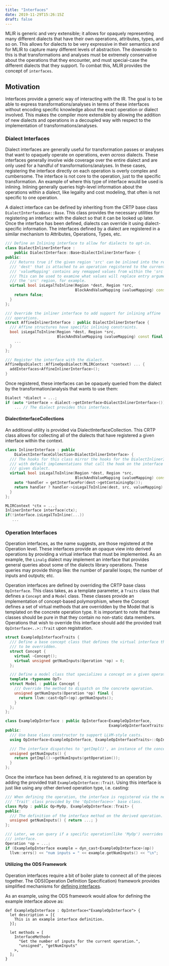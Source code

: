 ```yaml
---
title: "Interfaces"
date: 2019-11-29T15:26:15Z
draft: false
---
```


MLIR is generic and very extensible; it allows for opaquely representing many
different dialects that have their own operations, attributes, types, and so on.
This allows for dialects to be very expressive in their semantics and for MLIR
to capture many different levels of abstraction. The downside to this is that
transformations and analyses must be extremely conservative about the operations
that they encounter, and must special-case the different dialects that they
support. To combat this, MLIR provides the concept of `interfaces`.

## Motivation

Interfaces provide a generic way of interacting with the IR. The goal is to be
able to express transformations/analyses in terms of these interfaces without
encoding specific knowledge about the exact operation or dialect involved. This
makes the compiler more extensible by allowing the addition of new dialects and
operations in a decoupled way with respect to the implementation of
transformations/analyses.

### Dialect Interfaces

Dialect interfaces are generally useful for transformation passes or analyses
that want to opaquely operate on operations, even *across* dialects. These
interfaces generally involve wide coverage over the entire dialect and are only
used for a handful of transformations/analyses. In these cases, registering the
interface directly on each operation is overly complex and cumbersome. The
interface is not core to the operation, just to the specific transformation. An
example of where this type of interface would be used is inlining. Inlining
generally queries high-level information about the operations within a dialect,
like legality and cost modeling, that often is not specific to one operation.

A dialect interface can be defined by inheriting from the CRTP base class
`DialectInterfaceBase::Base`. This class provides the necessary utilities for
registering an interface with the dialect so that it can be looked up later.
Once the interface has been defined, dialects can override it using
dialect-specific information. The interfaces defined by a dialect are registered
in a similar mechanism to Attributes, Operations, Types, etc.

```c++
/// Define an Inlining interface to allow for dialects to opt-in.
class DialectInlinerInterface :
    public DialectInterface::Base<DialectInlinerInterface> {
public:
  /// Returns true if the given region 'src' can be inlined into the region
  /// 'dest' that is attached to an operation registered to the current dialect.
  /// 'valueMapping' contains any remapped values from within the 'src' region.
  /// This can be used to examine what values will replace entry arguments into
  /// the 'src' region, for example.
  virtual bool isLegalToInline(Region *dest, Region *src,
                               BlockAndValueMapping &valueMapping) const {
    return false;
  }
};

/// Override the inliner interface to add support for inlining affine
/// operations.
struct AffineInlinerInterface : public DialectInlinerInterface {
  /// Affine structures have specific inlining constraints.
  bool isLegalToInline(Region *dest, Region *src,
                       BlockAndValueMapping &valueMapping) const final {
    ...
  }
};

/// Register the interface with the dialect.
AffineOpsDialect::AffineOpsDialect(MLIRContext *context) ... {
  addInterfaces<AffineInlinerInterface>();
}
```

Once registered, these interfaces can be opaquely queried from the dialect by
the transformation/analysis that wants to use them:

```c++
Dialect *dialect = ...;
if (auto *interface = dialect->getInterface<DialectInlinerInterface>())
    ... // The dialect provides this interface.
```

#### DialectInterfaceCollections

An additional utility is provided via DialectInterfaceCollection. This CRTP
class allows for collecting all of the dialects that have registered a given
interface within the context.

```c++
class InlinerInterface : public
    DialectInterfaceCollection<DialectInlinerInterface> {
  /// The hooks for this class mirror the hooks for the DialectInlinerInterface,
  /// with default implementations that call the hook on the interface for a
  /// given dialect.
  virtual bool isLegalToInline(Region *dest, Region *src,
                               BlockAndValueMapping &valueMapping) const {
    auto *handler = getInterfaceFor(dest->getContainingOp());
    return handler ? handler->isLegalToInline(dest, src, valueMapping) : false;
  }
};

MLIRContext *ctx = ...;
InlinerInterface interface(ctx);
if(!interface.isLegalToInline(...))
   ...
```

### Operation Interfaces

Operation interfaces, as the name suggests, are those registered at the
Operation level. These interfaces provide an opaque view into derived operations
by providing a virtual interface that must be implemented. As an example, the
`Linalg` dialect may implement an interface that provides general queries about
some of the dialects library operations. These queries may provide things like:
the number of parallel loops; the number of inputs and outputs; etc.

Operation interfaces are defined by overriding the CRTP base class
`OpInterface`. This class takes, as a template parameter, a `Traits` class that
defines a `Concept` and a `Model` class. These classes provide an implementation
of concept-based polymorphism, where the Concept defines a set of virtual
methods that are overridden by the Model that is templated on the concrete
operation type. It is important to note that these classes should be pure in
that they contain no non-static data members. Operations that wish to override
this interface should add the provided trait `OpInterface<..>::Trait` upon
registration.

```c++
struct ExampleOpInterfaceTraits {
  /// Define a base concept class that defines the virtual interface that needs
  /// to be overridden.
  struct Concept {
    virtual ~Concept();
    virtual unsigned getNumInputs(Operation *op) = 0;
  };

  /// Define a model class that specializes a concept on a given operation type.
  template <typename OpT>
  struct Model : public Concept {
    /// Override the method to dispatch on the concrete operation.
    unsigned getNumInputs(Operation *op) final {
      return llvm::cast<OpT>(op).getNumInputs();
    }
  };
};

class ExampleOpInterface : public OpInterface<ExampleOpInterface,
                                              ExampleOpInterfaceTraits> {
public:
  /// Use base class constructor to support LLVM-style casts.
  using OpInterface<ExampleOpInterface, ExampleOpInterfaceTraits>::OpInterface;

  /// The interface dispatches to 'getImpl()', an instance of the concept.
  unsigned getNumInputs() {
    return getImpl()->getNumInputs(getOperation());
  }
};

```

Once the interface has been defined, it is registered to an operation by adding
the provided trait `ExampleOpInterface::Trait`. Using this interface is just
like using any other derived operation type, i.e. casting:

```c++
/// When defining the operation, the interface is registered via the nested
/// 'Trait' class provided by the 'OpInterface<>' base class.
class MyOp : public Op<MyOp, ExampleOpInterface::Trait> {
public:
  /// The definition of the interface method on the derived operation.
  unsigned getNumInputs() { return ...; }
};

/// Later, we can query if a specific operation(like 'MyOp') overrides the given
/// interface.
Operation *op = ...;
if (ExampleOpInterface example = dyn_cast<ExampleOpInterface>(op))
  llvm::errs() << "num inputs = " << example.getNumInputs() << "\n";
```

#### Utilizing the ODS Framework

Operation interfaces require a bit of boiler plate to connect all of the pieces
together. The ODS(Operation Definition Specification) framework provides
simplified mechanisms for
[defining interfaces](OpDefinitions.md#operation-interfaces).

As an example, using the ODS framework would allow for defining the example
interface above as:

```tablegen
def ExampleOpInterface : OpInterface<"ExampleOpInterface"> {
  let description = [{
    This is an example interface definition.
  }];

  let methods = [
    InterfaceMethod<
      "Get the number of inputs for the current operation.",
      "unsigned", "getNumInputs"
    >,
  ];
}
```
